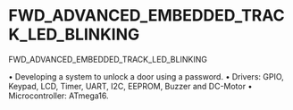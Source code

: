 # FWD_ADVANCED_EMBEDDED_TRACK_LED_BLINKING
FWD_ADVANCED_EMBEDDED_TRACK_LED_BLINKING

• Developing a system to unlock a door using a password.
• Drivers: GPIO, Keypad, LCD, Timer, UART, I2C, EEPROM, Buzzer and DC-Motor
• Microcontroller: ATmega16.

